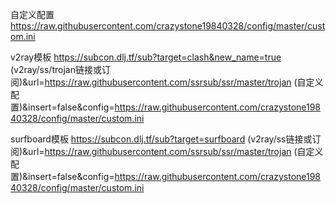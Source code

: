 自定义配置
https://raw.githubusercontent.com/crazystone19840328/config/master/custom.ini


v2ray模板
https://subcon.dlj.tf/sub?target=clash&new_name=true
(v2ray/ss/trojan链接或订阅)&url=https://raw.githubusercontent.com/ssrsub/ssr/master/trojan
(自定义配置)&insert=false&config=https://raw.githubusercontent.com/crazystone19840328/config/master/custom.ini

surfboard模板
https://subcon.dlj.tf/sub?target=surfboard
(v2ray/ss链接或订阅)&url=https://raw.githubusercontent.com/ssrsub/ssr/master/trojan
(自定义配置)&insert=false&config=https://raw.githubusercontent.com/crazystone19840328/config/master/custom.ini

